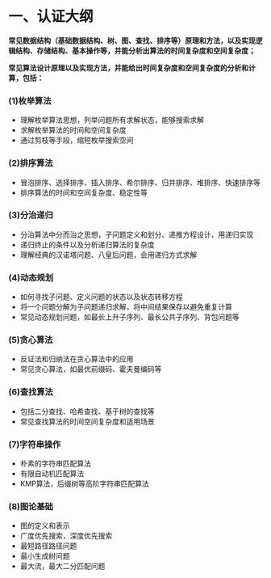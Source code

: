 # **一、认证大纲**

**常见数据结构（基础数据结构、树、图、查找、排序等）原理和方法，以及实现逻辑结构、存储结构、基本操作等，并能分析出算法的时间复杂度和空间复杂度；**

**常见算法设计原理以及实现方法，并能给出时间复杂度和空间复杂度的分析和计算，包括：**

### (1)枚举算法

* 理解枚举算法思想，列举问题所有求解状态，能够搜索求解
* 求解枚举算法的时间和空间复杂度
* 通过剪枝等手段，缩短枚举搜索空间

### (2)排序算法

* 冒泡排序、选择排序、插入排序、希尔排序、归并排序、堆排序、快速排序等
* 排序算法的时间和空间复杂度、稳定性等

### (3)分治递归

* 分治算法中分而治之思想，子问题定义和划分、递推方程设计，用递归实现
* 递归终止的条件以及分析递归算法的复杂度
* 理解经典的汉诺塔问题、八皇后问题，会用递归方式求解

### (4)动态规划

* 如何寻找子问题、定义问题的状态以及状态转移方程
* 将一个问题分解为子问题递归求解，将中间结果保存以避免重复计算
* 常见动态规划问题，如最长上升子序列、最长公共子序列、背包问题等

### (5)贪心算法

* 反证法和归纳法在贪心算法中的应用
* 常见贪心算法，如最优前缀码、霍夫曼编码等

### (6)查找算法

* 包括二分查找、哈希查找、基于树的查找等
* 常见查找算法的时间空间复杂度和适用场景

### (7)字符串操作

* 朴素的字符串匹配算法
* 有限自动机匹配算法
* KMP算法，后缀树等高阶字符串匹配算法

### (8)图论基础

* 图的定义和表示
* 广度优先搜索，深度优先搜索
* 最短路径路径问题
* 最小生成树问题
* 最大流，最大二分匹配问题

